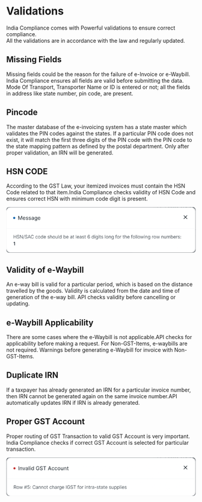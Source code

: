 # Validations

India Compliance comes with Powerful validations to ensure correct compliance.  
All the validations are in accordance with the law and regularly updated.


## Missing Fields
Missing fields could be the reason for the failure of e-Invoice or e-Waybill.
India Compliance ensures all fields are valid before submitting the data.
Mode Of Transport, Transporter Name or ID is entered or not; all the fields in address like state number, pin code, are present.

## Pincode
The master database of the e-invoicing system has a state master which validates the PIN codes against the states. If a particular PIN code does not exist, it will match the first three digits of the PIN code with the PIN code to the state mapping pattern as defined by the postal department. Only after proper validation, an IRN will be generated.

## HSN CODE
According to the GST Law, your itemized invoices must contain the HSN Code related to that item.India Compliance checks validity of HSN Code and ensures correct HSN with minimum code digit is present.

![Invalid HSN](./assets/invalid_hsn.png)

## Validity of e-Waybill
An e-way bill is valid for a particular period, which is based on the distance travelled by the goods. Validity is calculated from the date and time of generation of the e-way bill.
API checks validity before cancelling or updating.

## e-Waybill Applicability
There are some cases where the e-Waybill is not applicable.API checks for applicability before making a request.
For Non-GST-Items, e-waybills are not required. Warnings before generating e-Waybill for invoice with Non-GST-Items.

## Duplicate IRN
If a taxpayer has already generated an IRN for a particular invoice number, then IRN cannot be generated again on the same invoice number.API automatically updates IRN if IRN is already generated.

## Proper GST Account
Proper routing of GST Transaction to valid GST Account is very important.
India Compliance checks if correct GST Account is selected for particular transaction.

![Invalid Account](./assets/invalid_account.png)
